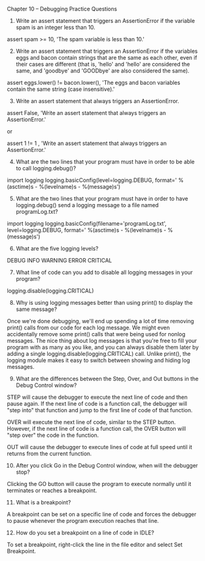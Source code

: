 Chapter 10 – Debugging Practice Questions


1. Write an assert statement that triggers an AssertionError if the variable spam is an integer less than 10.

assert spam >= 10, 'The spam variable is less than 10.'

2. Write an assert statement that triggers an AssertionError if the variables eggs and bacon contain strings that are the same as each other, even if their cases are different (that is, 'hello' and 'hello' are considered the same, and 'goodbye' and 'GOODbye' are also considered the same).

assert eggs.lower() != bacon.lower(), 'The eggs and bacon variables contain the same string (case insensitive).'

3. Write an assert statement that always triggers an AssertionError.

assert False, 'Write an assert statement that always triggers an AssertionError.'

or

assert 1 != 1 , 'Write an assert statement that always triggers an AssertionError.'

4. What are the two lines that your program must have in order to be able to call logging.debug()?

import logging
logging.basicConfig(level=logging.DEBUG, format=' %(asctime)s - %(levelname)s - %(message)s')

5. What are the two lines that your program must have in order to have logging.debug() send a logging message to a file named programLog.txt?

import logging
logging.basicConfig(filename='programLog.txt', level=logging.DEBUG, format=' %(asctime)s - %(levelname)s - %(message)s')

6. What are the five logging levels?

DEBUG
INFO
WARNING
ERROR
CRITICAL


7. What line of code can you add to disable all logging messages in your program?

logging.disable(logging.CRITICAL)

8. Why is using logging messages better than using print() to display the same message?

Once we're done debugging, we'll end up spending a lot of time removing print() calls from our code for each log message. We might even accidentally remove some print() calls that were being used for nonlog messages. The nice thing about log messages is that you're free to fill your program with as many as you like, and you can always disable them later by adding a single logging.disable(logging.CRITICAL) call. Unlike print(), the logging module makes it easy to switch between showing and hiding log messages.

9. What are the differences between the Step, Over, and Out buttons in the Debug Control window?

STEP will cause the debugger to execute the next line of code and then pause again. If the next line of code is a function call, the debugger will "step into" that function and jump to the first line of code of that function.

OVER will execute the next line of code, similar to the STEP button. However, if the next line of code is a function call, the OVER button will "step over" the code in the function.

OUT will cause the debugger to execute lines of code at full speed until it returns from the current function.

10. After you click Go in the Debug Control window, when will the debugger stop?

Clicking the GO button will cause the program to execute normally until it terminates or reaches a breakpoint.

11. What is a breakpoint?

A breakpoint can be set on a specific line of code and forces the debugger to pause whenever the program execution reaches that line.

12. How do you set a breakpoint on a line of code in IDLE?

To set a breakpoint, right-click the line in the file editor and select Set Breakpoint.
